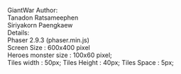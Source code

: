 GiantWar
Author:<br>
	Tanadon Ratsameephen<br>
	Siriyakorn Paengkaew<br>
Details:<br>
	Phaser 2.9.3 (phaser.min.js)<br>
	Screen Size : 600x400 pixel<br>
	Heroes monster size : 100x60 pixel;<br>
	Tiles width : 50px;
	Tiles Height : 40px;
	Tiles Space : 5px;
